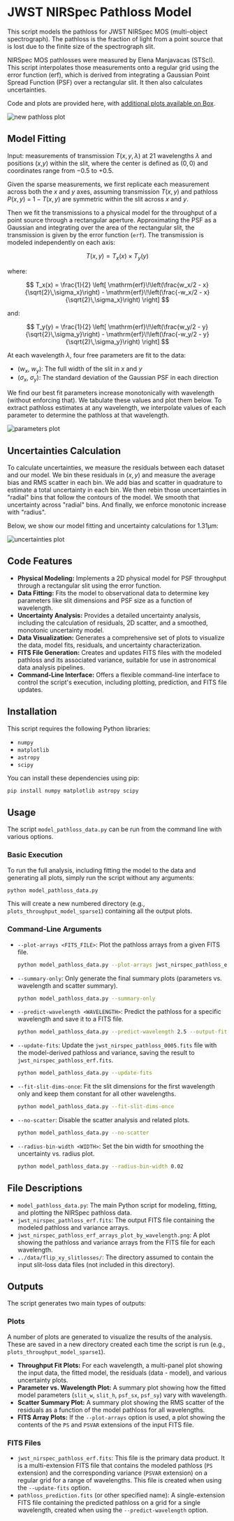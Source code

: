 # JWST NIRSpec Pathloss Model

This script models the pathloss for JWST NIRSpec MOS (multi-object spectrograph). The pathloss is the fraction of light from a point source that is lost due to the finite size of the spectrograph slit.

NIRSpec MOS pathlosses were measured by Elena Manjavacas (STScI). This script interpolates those measurements onto a regular grid using the error function (erf), which is derived from integrating a Gaussian Point Spread Function (PSF) over a rectangular slit. It then also calculates uncertainties.

Code and plots are provided here, with
[additional plots available on Box](https://stsci.box.com/v/NIRSpec-MOS-pathloss-interp).

![new pathloss plot](plots/jwst_nirspec_pathloss_erf_plot.png)

## Model Fitting

Input: measurements of transmission $T(x,y,\lambda)$
at 21 wavelengths $\lambda$ and positions ($x$,$y$) within the slit,
where the center is defined as $(0,0)$ and coordinates range from $-0.5$ to $+0.5$.

Given the sparse measurements, we first replicate each measurement across both the $x$ and $y$ axes, assuming transmission $T(x,y)$ and pathloss $P(x,y)$ = $1-T(x,y)$ are symmetric within the slit across $x$ and $y$.

Then we fit the transmissions to a physical model for the throughput of a point source through a rectangular aperture. Approximating the PSF as a Gaussian and integrating over the area of the rectangular slit, the transmission is given by the error function (`erf`). The transmission is modeled independently on each axis:

$$
T(x,y) = T_x(x) \times T_y(y)
$$

where:

$$
T_x(x) = \frac{1}{2} \left[ \mathrm{erf}\!\left(\frac{w_x/2 - x}{\sqrt{2}\,\sigma_x}\right) - \mathrm{erf}\!\left(\frac{-w_x/2 - x}{\sqrt{2}\,\sigma_x}\right) \right]
$$

and:

$$
T_y(y) = \frac{1}{2} \left[ \mathrm{erf}\!\left(\frac{w_y/2 - y}{\sqrt{2}\,\sigma_y}\right) - \mathrm{erf}\!\left(\frac{-w_y/2 - y}{\sqrt{2}\,\sigma_y}\right) \right]
$$

At each wavelength $\lambda$, four free parameters are fit to the data:
*   ($w_x$, $w_y$): The full width of the slit in $x$ and $y$
*   ($\sigma_x$, $\sigma_y$): The standard deviation of the Gaussian PSF in each direction

We find our best fit parameters increase monotonically with wavelength (without enforcing that). We tabulate these values and plot them below. To extract pathloss estimates at any wavelength, we interpolate values of each parameter to determine the pathloss at that wavelength.

![parameters plot](plots/model_parameters_vs_wavelength.png)


## Uncertainties Calculation

To calculate uncertainties, we measure the residuals between each dataset and our model.
We bin these residuals in $(x,y)$ and measure the average bias and RMS scatter in each bin.
We add bias and scatter in quadrature to estimate a total uncertainty in each bin.
We then rebin those uncertainties in "radial" bins that follow the contours of the model.
We smooth that uncertainty across "radial" bins.
And finally, we enforce monotonic increase with "radius".

Below, we show our model fitting and uncertainty calculations for 1.31µm:

![uncertainties plot](plots/model_erf_uncertainties_1.31um.png)

## Code Features

*   **Physical Modeling:** Implements a 2D physical model for PSF throughput through a rectangular slit using the error function.
*   **Data Fitting:** Fits the model to observational data to determine key parameters like slit dimensions and PSF size as a function of wavelength.
*   **Uncertainty Analysis:** Provides a detailed uncertainty analysis, including the calculation of residuals, 2D scatter, and a smoothed, monotonic uncertainty model.
*   **Data Visualization:** Generates a comprehensive set of plots to visualize the data, model fits, residuals, and uncertainty characterization.
*   **FITS File Generation:** Creates and updates FITS files with the modeled pathloss and its associated variance, suitable for use in astronomical data analysis pipelines.
*   **Command-Line Interface:** Offers a flexible command-line interface to control the script's execution, including plotting, prediction, and FITS file updates.

## Installation

This script requires the following Python libraries:

*   `numpy`
*   `matplotlib`
*   `astropy`
*   `scipy`

You can install these dependencies using pip:

```bash
pip install numpy matplotlib astropy scipy
```

## Usage

The script `model_pathloss_data.py` can be run from the command line with various options.

### Basic Execution

To run the full analysis, including fitting the model to the data and generating all plots, simply run the script without any arguments:

```bash
python model_pathloss_data.py
```

This will create a new numbered directory (e.g., `plots_throughput_model_sparse1`) containing all the output plots.

### Command-Line Arguments

*   `--plot-arrays <FITS_FILE>`: Plot the pathloss arrays from a given FITS file.
    ```bash
    python model_pathloss_data.py --plot-arrays jwst_nirspec_pathloss_erf.fits
    ```

*   `--summary-only`: Only generate the final summary plots (parameters vs. wavelength and scatter summary).
    ```bash
    python model_pathloss_data.py --summary-only
    ```

*   `--predict-wavelength <WAVELENGTH>`: Predict the pathloss for a specific wavelength and save it to a FITS file.
    ```bash
    python model_pathloss_data.py --predict-wavelength 2.5 --output-fits prediction.fits
    ```

*   `--update-fits`: Update the `jwst_nirspec_pathloss_0005.fits` file with the model-derived pathloss and variance, saving the result to `jwst_nirspec_pathloss_erf.fits`.
    ```bash
    python model_pathloss_data.py --update-fits
    ```

*   `--fit-slit-dims-once`: Fit the slit dimensions for the first wavelength only and keep them constant for all other wavelengths.
    ```bash
    python model_pathloss_data.py --fit-slit-dims-once
    ```

*   `--no-scatter`: Disable the scatter analysis and related plots.
    ```bash
    python model_pathloss_data.py --no-scatter
    ```

*   `--radius-bin-width <WIDTH>`: Set the bin width for smoothing the uncertainty vs. radius plot.
    ```bash
    python model_pathloss_data.py --radius-bin-width 0.02
    ```

## File Descriptions

*   `model_pathloss_data.py`: The main Python script for modeling, fitting, and plotting the NIRSpec pathloss data.
*   `jwst_nirspec_pathloss_erf.fits`: The output FITS file containing the modeled pathloss and variance arrays.
*   `jwst_nirspec_pathloss_erf_arrays_plot_by_wavelength.png`: A plot showing the pathloss and variance arrays from the FITS file for each wavelength.
*   `../data/flip_xy_slitlosses/`: The directory assumed to contain the input slit-loss data files (not included in this directory).


## Outputs

The script generates two main types of outputs:

### Plots

A number of plots are generated to visualize the results of the analysis. These are saved in a new directory created each time the script is run (e.g., `plots_throughput_model_sparse1`).

*   **Throughput Fit Plots:** For each wavelength, a multi-panel plot showing the input data, the fitted model, the residuals (data - model), and various uncertainty plots.
*   **Parameter vs. Wavelength Plot:** A summary plot showing how the fitted model parameters (`slit_w`, `slit_h`, `psf_sx`, `psf_sy`) vary with wavelength.
*   **Scatter Summary Plot:** A summary plot showing the RMS scatter of the residuals as a function of the model pathloss for all wavelengths.
*   **FITS Array Plots:** If the `--plot-arrays` option is used, a plot showing the contents of the `PS` and `PSVAR` extensions of the input FITS file.

### FITS Files

*   `jwst_nirspec_pathloss_erf.fits`: This file is the primary data product. It is a multi-extension FITS file that contains the modeled pathloss (`PS` extension) and the corresponding variance (`PSVAR` extension) on a regular grid for a range of wavelengths. This file is created when using the `--update-fits` option.
*   `pathloss_prediction.fits` (or other specified name): A single-extension FITS file containing the predicted pathloss on a grid for a single wavelength, created when using the `--predict-wavelength` option.

